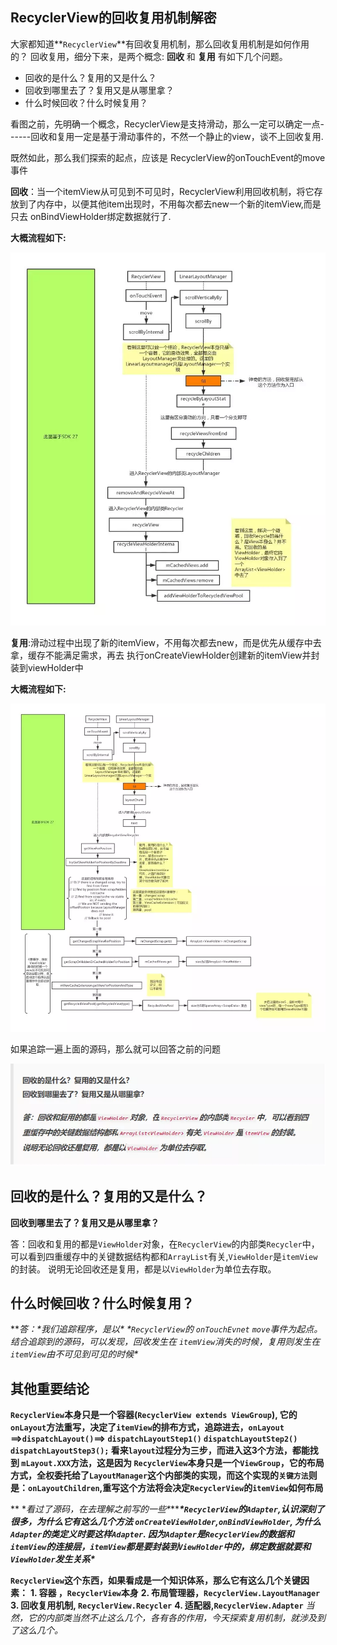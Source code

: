 ## RecyclerView的回收复用机制解密

大家都知道**`RecyclerView`**有回收复用机制，那么回收复用机制是如何作用的？
回收复用，细分下来，是两个概念: **回收** 和 **复用** 有如下几个问题。

- 回收的是什么？复用的又是什么？
- 回收到哪里去了？复用又是从哪里拿？
- 什么时候回收？什么时候复用？



看图之前，先明确一个概念，RecyclerView是支持滑动，那么一定可以确定一点------回收和复用一定是基于滑动事件的，不然一个静止的view，谈不上回收复用.

既然如此，那么我们探索的起点，应该是 RecyclerView的onTouchEvent的move事件

**回收**：当一个itemView从可见到不可见时，RecyclerView利用回收机制，将它存放到了内存中，以便其他item出现时，不用每次都去new一个新的itemView,而是只去 onBindViewHolder绑定数据就行了.

**大概流程如下:**

![img](.RecyclerView%E7%9A%84%E5%9B%9E%E6%94%B6%E5%A4%8D%E7%94%A8%E6%9C%BA%E5%88%B6%E8%A7%A3%E5%AF%86.assets/640-1582436793301.webp)

**复用**:滑动过程中出现了新的itemView，不用每次都去new，而是优先从缓存中去拿，缓存不能满足需求，再去 执行onCreateViewHolder创建新的itemView并封装到viewHolder中

**大概流程如下:**

![img](.RecyclerView%E7%9A%84%E5%9B%9E%E6%94%B6%E5%A4%8D%E7%94%A8%E6%9C%BA%E5%88%B6%E8%A7%A3%E5%AF%86.assets/640-1582436790708.webp)

如果追踪一遍上面的源码，那么就可以回答之前的问题

![img](.RecyclerView%E7%9A%84%E5%9B%9E%E6%94%B6%E5%A4%8D%E7%94%A8%E6%9C%BA%E5%88%B6%E8%A7%A3%E5%AF%86.assets/640.webp)



## 回收的是什么？复用的又是什么？

**回收到哪里去了？复用又是从哪里拿？**

答：回收和复用的都是`ViewHolder`对象，在`RecyclerView`的内部类`Recycler`中，可以看到四重缓存中的关键数据结构都和`ArrayList`有关,`ViewHolder`是`itemView`的封装。
说明无论回收还是复用，都是以`ViewHolder`为单位去存取。



## 什么时候回收？什么时候复用？

***答：\**我们追踪程序，是以\* \*`RecyclerView`的 `onTouchEvnet` `move`事件为起点。结合追踪到的源码，可以发现，回收发生在 `itemView`消失的时候，复用则发生在 `itemView`由不可见到可见的时候\***



## 其他重要结论

**`RecyclerView`本身只是一个容器(`RecyclerView extends ViewGroup`), 它的`onLayout`方法重写，决定了`itemView`的排布方式，追踪进去，`onLayout` ==>`dispatchLayout()`==> `dispatchLayoutStep1()` `dispatchLayoutStep2()` `dispatchLayoutStep3();` 看来`layout`过程分为三步，而进入这3个方法，都能找到 `mLayout.XXX`方法，这是因为 `RecyclerView`本身只是一个`ViewGroup`，它的布局方式，全权委托给了`LayoutManager`这个内部类的实现，而这个实现的`关键方法`则是：`onLayoutChildren`,重写这个方法将会决定`RecyclerView`的`itemView`如何布局**

**
\**看过了源码，在去理解之前写的一些\*******\*`RecyclerView`的`Adapter`,认识深刻了很多，为什么它有这么几个方法 `onCreateViewHolder`,`onBindViewHolder`, 为什么`Adapter`的类定义时要这样`Adapter`. 因为`Adapter`是`RecyclerView`的数据和`itemView`的连接层，`itemView`都是要封装到`ViewHolder`中的，绑定数据就要和`ViewHolder`发生关系\****



**`RecyclerView`这个东西，如果看成是一个知识体系，那么它有这么几个关键因素：**
**1. 容器 ，`RecyclerView`本身**
**2. 布局管理器，`RecyclerView.LayoutManager`**
**3. 回收复用机制, `RecyclerView.Recycler`**
**4. 适配器,`RecyclerView.Adapter`**
*当然，它的内部类当然不止这么几个，各有各的作用，今天探索复用机制，就涉及到了这么几个。*

